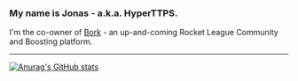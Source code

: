 ### My name is **Jonas** - a.k.a. **HyperTTPS**.

I'm the co-owner of [Bork][website] - an up-and-coming Rocket League Community and Boosting platform.

---

[![Anurag's GitHub stats](https://github-readme-stats.vercel.app/api?username=HyperTTPS)](https://github.com/anuraghazra/github-readme-stats)

<!--
**HyperTTPS/HyperTTPS** is a ✨ _special_ ✨ repository because its `README.md` (this file) appears on your GitHub profile.

Here are some ideas to get you started:

- 🔭 I’m currently working on ...
- 🌱 I’m currently learning ...
- 👯 I’m looking to collaborate on ...
- 🤔 I’m looking for help with ...
- 💬 Ask me about ...
- 📫 How to reach me: ...
- 😄 Pronouns: ...
- ⚡ Fun fact: ...
-->

[website]: https://borkofficial.com
